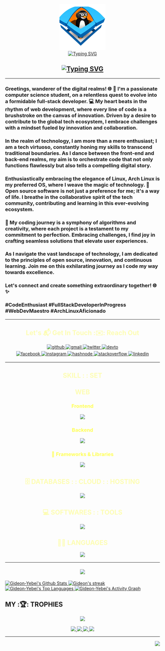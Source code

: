 <div align="center">
    <img src="linux.png" width=150/>
</div>
<div align="center"">
    <a href="https://git.io/typing-svg">
        <img src="https://readme-typing-svg.demolab.com?font=Fira+Code&weight=900&size=25&pause=5000&repeat=true&multiline=true&random=false&width=600&height=70&lines=GIDEON+%3A%3A+YEBEI+%F0%9F%A7%91%E2%80%8D%F0%9F%92%BB+LINUX+%3A%3A+GEEK;C+,+JAVA+Programmer+%F0%9F%A7%99%E2%80%8D%E2%99%82%EF%B8%8F+%7C+ARCH+LINUX+ENTHUSIAST" alt="Typing SVG" />
    </a>
</div>
<h2 align="center">
    <a href="https://git.io/typing-svg">
        <img src="https://readme-typing-svg.demolab.com?font=Fira+Code&weight=900&size=30&pause=1000&color=869750&center=true&vCenter=true&random=true&width=435&lines=Linux+Enthusiast;Software+Developer;Web+developer;Java" alt="Typing SVG" />
    </a>
</h2>

---

### Greetings, wanderer of the digital realms! 🌐 👋 I'm a passionate computer science student, on a relentless quest to evolve into a formidable full-stack developer. 💻 My heart beats in the rhythm of web development, where every line of code is a brushstroke on the canvas of innovation. Driven by a desire to contribute to the global tech ecosystem, I embrace challenges with a mindset fueled by innovation and collaboration.

### In the realm of technology, I am more than a mere enthusiast; I am a tech virtuoso, constantly honing my skills to transcend traditional boundaries. As I dance between the front-end and back-end realms, my aim is to orchestrate code that not only functions flawlessly but also tells a compelling digital story.

### Enthusiastically embracing the elegance of Linux, Arch Linux is my preferred OS, where I weave the magic of technology. 🐧 Open source software is not just a preference for me; it's a way of life. I breathe in the collaborative spirit of the tech community, contributing and learning in this ever-evolving ecosystem.

### 🚀 My coding journey is a symphony of algorithms and creativity, where each project is a testament to my commitment to perfection. Embracing challenges, I find joy in crafting seamless solutions that elevate user experiences.

### As I navigate the vast landscape of technology, I am dedicated to the principles of open source, innovation, and continuous learning. Join me on this exhilarating journey as I code my way towards excellence.

### Let's connect and create something extraordinary together! 🌐✨

### #CodeEnthusiast #FullStackDeveloperInProgress #WebDevMaestro #ArchLinuxAficionado

---

<h2 align="center" style="color: #ff25;">Let's 📬 Get In Touch :✉️: Reach Out</h2>
<div align="center">
    <a href="https://github.com/Gideon-Yebei" target="_blank">
        <img src=https://img.shields.io/badge/github-%2324292e.svg?&style=for-the-badge&logo=github&logoColor=white alt=github style="margin-bottom: 5px;" />
    </a>
    <a href="mailto:hk-axl-coder@proton.me" target="_blank">
        <img src=https://img.shields.io/badge/gmail-%2324292e.svg?&style=for-the-badge&logo=gmail&logoColor=white alt=gmail style="margin-bottom: 5px;" />
    </a>
    <a href="https://twitter.com/GideonYebei" target="_blank">
        <img src=https://img.shields.io/badge/twitter-%2300acee.svg?&style=for-the-badge&logo=twitter&logoColor=white alt=twitter style="margin-bottom: 5px;" />
    </a>
    <a href="https://dev.to/HK-AXL-CODER" target="_blank">
        <img src=https://img.shields.io/badge/dev.to-%2308090A.svg?&style=for-the-badge&logo=dev.to&logoColor=white alt=devto style="margin-bottom: 5px;" />
    </a>
</div>
<div align="center">
    <a href="https://www.facebook.com/iamrishavanand" target="_blank">
        <img src=https://img.shields.io/badge/facebook-%232E87FB.svg?&style=for-the-badge&logo=facebook&logoColor=white alt=facebook style="margin-bottom: 5px;" />
    </a>
    <a href="https://instagram.com/iamrishavanand" target="_blank">
        <img src=https://img.shields.io/badge/instagram-%23000000.svg?&style=for-the-badge&logo=instagram&logoColor=white alt=instagram style="margin-bottom: 5px;" />
    </a>
    <a href="https://hashnode.com/@ZenithNova" target="_blank">
        <img src=https://img.shields.io/badge/hashnode-%232962FF.svg?&style=for-the-badge&logo=hashnode&logoColor=white alt=hashnode style="margin-bottom: 5px;" />
    </a>
    <a href="https://stackoverflow.com/users/HK-AXL-CODER" target="_blank">
        <img src=https://img.shields.io/badge/stackoverflow-%23F28032.svg?&style=for-the-badge&logo=stackoverflow&logoColor=white alt=stackoverflow style="margin-bottom: 5px;" />
    </a>
    <a href="https://linkedin.com/in/gideon-yebei" target="_blank">
        <img src=https://img.shields.io/badge/linkedin-%231E77B5.svg?&style=for-the-badge&logo=linkedin&logoColor=white alt=linkedin style="margin-bottom: 5px;" />
    </a>
</div>

---

<div align="center">

<h2  style="color: #ff25;">SKILL : : SET</h2>
<h2  style="color: #ff25;">WEB</h2>
<h3 align="center"  style="color: #ff5;"> Frontend </h3>
<img src="https://skillicons.dev/icons?i=html,css,js" />
<h3 align="center" style="color: #ff5;"> Backend</h3>
<img src="https://skillicons.dev/icons?i=js,php,java" />
<h3 align="center" style="color: #ff5;">🧰 Frameworks & Libraries</h3>
<img src="https://skillicons.dev/icons?i=nodejs,react,bootstrap" />
</div>

<div align="center">
    <h2  style="color: #ff25;">🗄️ DATABASES : : CLOUD : : HOSTING</h2>
    <img src="https://skillicons.dev/icons?i=mysql,mongodb,heroku,vercel,nginx,wordpress,webflow" />
</div>

<div align="center">
    <h2  style="color: #ff25;">💻 SOFTWARES : : TOOLS</h2>
    <img src="https://skillicons.dev/icons?i=linux,bash,perl,lua,docker,github,idea,vscode,git,figma,blender" />
</div>

<div align="center">
    <h2  style="color: #ff25;">👨‍💻 LANGUAGES</h2>
    <img src="https://skillicons.dev/icons?i=c,cpp,java,dotnet,sql" />
</div>

---

<h3 align="center">
    <img src="https://i.imgur.com/YCw47Dm.gif" />
</h3>
<p>
    <a href="https://github.com/anuraghazra/github-readme-stats">
        <img alt="Gideon-Yebei's Github Stats" src="https://github-readme-stats.vercel.app/api?username=Gideon-Yebei&theme=monokai&hide_border=true&show_icons=true&show=reviews,discussions_started,discussions_answered,prs_merged,prs_merged_percentage" height="192px"/>
    </a>
    <a href="https://github.com/Gideon-Yebei/github-readme-streak-stats">
        <img title="🔥 Get streak stats for your profile at git.io/streak-stats" alt="Gideon's streak" src="https://streak-stats.demolab.com/?user=Gideon-Yebei&theme=monokai&hide_border=true"/>
    </a>
    <a href="https://github.com/anuraghazra/github-readme-stats">
        <img alt="Gideon-Yebei's Top Languages" src="https://denvercoder1-github-readme-stats.vercel.app/api/top-langs/?username=Gideon-Yebei&langs_count=8&layout=compact&theme=monokai&hide_border=true&bg_color=1F222E&title_color=F85D7F&icon_color=F8D866&hide=Jupyter%20Notebook,Roff" height="192px"/>
    </a>
    <a href="https://github.com/ashutosh00710/github-readme-activity-graph">
        <img alt="Gideon-Yebei's Activity Graph" src="https://github-readme-activity-graph.vercel.app/graph/?username=Gideon-Yebei&theme=monokai&bg_color=1F222E&color=F8D866&line=F85D7F&point=FFFFFF&hide_border=true" />
    </a>
</p>
<!--🏆TROPHYGIF-->
<!--![Trophy](https://media.tenor.com/0ENB5HuTH0gAAAAi/trophy-beker.gif)-->

## MY :🏆: TROPHIES

<!--https://github.com/ryo-ma/github-profile-trophy-->

<p align="center">
    <img src="https://github-profile-trophy.vercel.app/?username=Gideon-Yebei&no-bg=true&no-frame=true"/>
</p>

<div align="center">
    <a href="#">
        <img src="https://komarev.com/ghpvc/?username=Gideon-Yebei&color=0E9C47&style=for-the-badge"/>
    </a>
    <a href="#">
        <img src="https://custom-icon-badges.demolab.com/badge/dynamic/json?logo=star&color=55960c&labelColor=488207&label=Stars&style=for-the-badge&query=%24.stars&url=https://api.github-star-counter.workers.dev/user/Gideon-Yebei"/>
    </a>
    <a href="#">
        <img src="https://custom-icon-badges.demolab.com/github/followers/Gideon-Yebei?color=236ad3&labelColor=1155ba&style=for-the-badge&logo=person-add&label=Follow&logoColor=white"/>
    </a>
    <a href="https://github.com/DenverCoder1/Simple-View-Counter">
        <img src="https://freshidea.com/jonah/app/DenverCoder1-profile-views"/>
    </a>
</div>

---

<!--<div align="center">
    <img align="left" alt="Linux" style="margin: 10px;" src="code.gif" width=700>
    <img align="right" style="margin: 10px;" src="https://spotify-github-profile.vercel.app/api/view?uid=31cqwbo2kaamwykjzxgm44j6aexu&cover_image=true&theme=default&show_offline=false&background_color=121212&interchange=false"  width=400 />
</div>-->
<div align="right">
    <img src="https://raw.githubusercontent.com/trinib/trinib/a5f17399d881c5651a89bfe4a621014b08346cf0/images/marquee.svg" />
</div>
